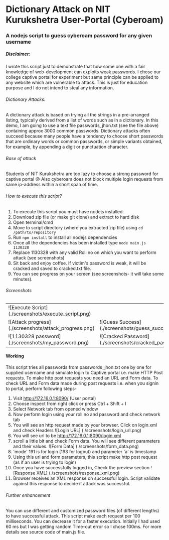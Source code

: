 # Dictionary Attack on NIT Kurukshetra User-Portal (Cyberoam)
### A nodejs script to guess cyberoam password for any given username

##### Disclaimer:
I wrote this script just to demonstrate that how some one with a fair knowledge of web-development can exploits
weak passwords. I chose our college captive portal for experiment but same principle can be applied to any website
which are vulnerable to attack. This is just for education purpose and I do not intend to steal any information.

###### Dictionary Attacks:
A dictionary attack is based on trying all the strings in a pre-arranged listing, typically derived from a list of
words such as in a dictionary. In this demo, I am going to use a text file passwords_jhon.txt (see the file above)
containing approx 3000 common passwords.
Dictionary attacks often succeed because many people have a tendency to choose short passwords that are ordinary 
words or common passwords, or simple variants obtained, for example, by appending a digit or punctuation character.

###### Base of attack
Students of NIT Kurukshetra are too lazy to choose a strong password for captive portal :stuck_out_tongue:
Also cyberoam does not block multiple login requests from same ip-address within a short span of time. 

###### How to execute this script?
1. To execute this script you must have nodejs installed.
2. Download zip file (or make git clone) and extract to hard disk
3. Open terminal/cmd
4. Move to script directory (where you extracted zip file) using `cd /path/to/repository`
5. Run `npm install` to install all nodejs dependencies
6. Once all the dependencies has been installed type `node main.js 1130328`
7. Replace 1130328 with any valid Roll no on which you want to perform attack (see screenshots)
8. Sit back and enjoy coffee. If victim's password is weak, it will be cracked and saved to cracked.txt file. 
9. You can see progress on your screen (see screenshots- it will take some minutes).

###### Screenshots
|  |  |
| --- | --- |
|![Execute Script] (./screenshots/execute_script.png) | |
|![Attack progress] (./screenshots/attack_progress.png) | ![Guess Success] (./screenshots/guess_success.png)|
|![1130328 password] (./screenshots/my_password.png) | ![Cracked Password] (./screenshots/cracked_password.png)|

#### Working
This script tries all passwords from passwords_jhon.txt one by one for supplied username and simulate login to 
Captive portal i.e. make HTTP Post requests. To make http post requests you need an URL and Form data. 
To check URL and Form data made during post requests i.e. when you signin to portal, perform following steps-
1. Visit http://172.16.0.1:8090/ (User portal)
2. Choose inspect from right click or press Ctrl + Shift + I
3. Select Network tab from opened window 
4. Now perform login using your roll no and password and check network tab
5. You will see an http request made by your browser. Click on login.xml and check Headers
![Login URL] (./screenshots/login_url.png)
6. You will see url to be http://172.16.0.1:8090/login.xml
7. scroll a little bit and check Form data. You will see different parameters and their values.
![Form Data] (./screenshots/form_data.png)
8. 'mode' 191 is for login (193 for logout) and parameter 'a' is timestamp 
9. Using this url and form parameters, this script make http post request (as if an user is trying to login)
10. Once you have successfully logged in, Check the preview section
 ![Response XML] (./screenshots/response_xml.png)
11. Browser receives an XML response on successful login. Script validate against this response to decide if
attack was successful. 

###### Further enhancement
You can use different and customized password files (of different lengths) to have successful attack. This script
make each request per 100 milliseconds. You can decrease it for a faster execution. Initially I had used 60 ms 
but I was getting random Time-out error so I chose 100ms. For more details see source code of main.js file. 
   
